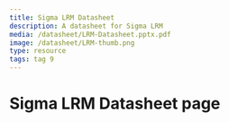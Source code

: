 ```yaml
---
title: Sigma LRM Datasheet
description: A datasheet for Sigma LRM
media: /datasheet/LRM-Datasheet.pptx.pdf
image: /datasheet/LRM-thumb.png
type: resource
tags: tag 9
---
```


# Sigma LRM Datasheet page

